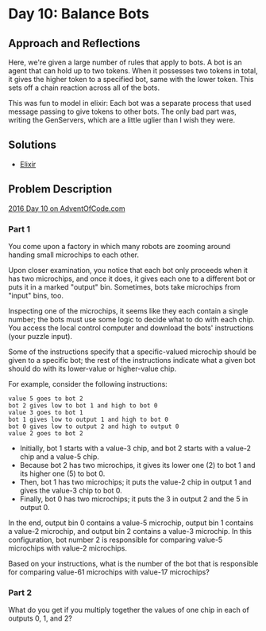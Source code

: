 # Day 10: Balance Bots

## Approach and Reflections

Here, we're given a large number of rules that apply to bots. A bot is an
agent that can hold up to two tokens. When it possesses two tokens in total,
it gives the higher token to a specified bot, same with the lower token. This
sets off a chain reaction across all of the bots.

This was fun to model in elixir: Each bot was a separate process that used
message passing to give tokens to other bots. The only bad part was, writing
the GenServers, which are a little uglier than I wish they were.

## Solutions

- [Elixir](../elixir2016/lib/day10.ex)

## Problem Description

[2016 Day 10 on AdventOfCode.com](https://adventofcode.com/2016/day/10)

### Part 1

You come upon a factory in which many robots are zooming around handing small
microchips to each other.

Upon closer examination, you notice that each bot only proceeds when it has
two microchips, and once it does, it gives each one to a different bot or puts
it in a marked "output" bin. Sometimes, bots take microchips from "input"
bins, too.

Inspecting one of the microchips, it seems like they each contain a single
number; the bots must use some logic to decide what to do with each chip. You
access the local control computer and download the bots' instructions (your
puzzle input).

Some of the instructions specify that a specific-valued microchip should be
given to a specific bot; the rest of the instructions indicate what a given
bot should do with its lower-value or higher-value chip.

For example, consider the following instructions:

```
value 5 goes to bot 2
bot 2 gives low to bot 1 and high to bot 0
value 3 goes to bot 1
bot 1 gives low to output 1 and high to bot 0
bot 0 gives low to output 2 and high to output 0
value 2 goes to bot 2
```

- Initially, bot 1 starts with a value-3 chip, and bot 2 starts with a value-2
  chip and a value-5 chip.
- Because bot 2 has two microchips, it gives its lower one (2) to bot 1 and
  its higher one (5) to bot 0.
- Then, bot 1 has two microchips; it puts the value-2 chip in output 1 and
  gives the value-3 chip to bot 0.
- Finally, bot 0 has two microchips; it puts the 3 in output 2 and the 5 in
  output 0.

In the end, output bin 0 contains a value-5 microchip, output bin 1 contains
a value-2 microchip, and output bin 2 contains a value-3 microchip. In this
configuration, bot number 2 is responsible for comparing value-5 microchips
with value-2 microchips.

Based on your instructions, what is the number of the bot that is responsible
for comparing value-61 microchips with value-17 microchips?

### Part 2

What do you get if you multiply together the values of one chip in each of
outputs 0, 1, and 2?
